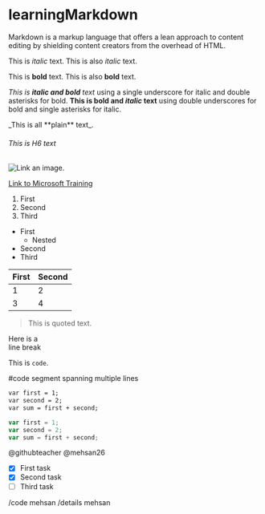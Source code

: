 # learningMarkdown
Markdown is a markup language that offers a lean approach to content editing by shielding content creators from the overhead of HTML.

This is *italic* text.
This is also _italic_ text.

This is **bold** text.
This is also __bold__ text.

_This is **italic and bold** text_ using a single underscore for italic and double asterisks for bold.
__This is bold and *italic* text__ using double underscores for bold and single asterisks for italic.

\_This is all \*\*plain\*\* text\_.

###### This is H6 text

![Link an image.](/learn/azure-devops/shared/media/mara.png)

[Link to Microsoft Training](/training)

1. First
1. Second
1. Third

- First
  - Nested
- Second
- Third

First|Second
-|-
1|2
3|4

> This is quoted text.

Here is a<br />line break

This is `code`.

#code segment spanning multiple lines
```markdown
var first = 1;
var second = 2;
var sum = first + second;
```

```javascript
var first = 1;
var second = 2;
var sum = first + second;
```

@githubteacher
@mehsan26

- [x] First task
- [x] Second task
- [ ] Third task

/code mehsan
/details mehsan

